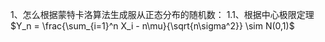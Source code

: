 1、怎么根据蒙特卡洛算法生成服从正态分布的随机数：
  1.1、根据中心极限定理$Y_n = \frac{\sum_{i=1}^n X_i - n\mu}{\sqrt{n\sigma^2}} \sim N(0,1)$
